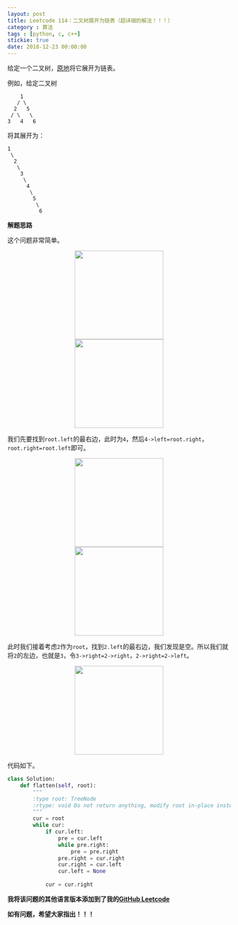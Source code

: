 ```yaml
---
layout: post
title: Leetcode 114：二叉树展开为链表（超详细的解法！！！）
category : 算法
tags : [python, c, c++]
stickie: true
date: 2018-12-23 00:00:00
---
```


给定一个二叉树，[原地](https://baike.baidu.com/item/%E5%8E%9F%E5%9C%B0%E7%AE%97%E6%B3%95/8010757)将它展开为链表。

例如，给定二叉树

```
    1
   / \
  2   5
 / \   \
3   4   6
```

将其展开为：

```
1
 \
  2
   \
    3
     \
      4
       \
        5
         \
          6
```

**解题思路**

这个问题非常简单。

<center class="half">
    <img src="https://raw.githubusercontent.com/wiki/luliyucoordinate/ImageBed/114/2018_12_23_1.png" width="200" hegiht="150">
</center>

<center class="half">
    <img src="https://raw.githubusercontent.com/wiki/luliyucoordinate/ImageBed/114/2018_12_23_2.png" width="200" hegiht="150">
</center>


我们先要找到`root.left`的最右边，此时为`4`，然后`4->left=root.right`，`root.right=root.left`即可。

<center class="half">
    <img src="https://raw.githubusercontent.com/wiki/luliyucoordinate/ImageBed/114/2018_12_23_3.png" width="200" hegiht="150">
</center>

<center class="half">
    <img src="https://raw.githubusercontent.com/wiki/luliyucoordinate/ImageBed/114/2018_12_23_4.png" width="200" hegiht="150">
</center>

此时我们接着考虑`2`作为`root`，找到`2.left`的最右边，我们发现是空。所以我们就将`2`的左边，也就是`3`，令`3->right=2->right`，`2->right=2->left`。

<center class="half">
    <img src="https://raw.githubusercontent.com/wiki/luliyucoordinate/ImageBed/114/2018_12_23_5.png" width="200" hegiht="150">
</center>

代码如下。

```python
class Solution:
    def flatten(self, root):
        """
        :type root: TreeNode
        :rtype: void Do not return anything, modify root in-place instead.
        """
        cur = root
        while cur:
            if cur.left:
                pre = cur.left
                while pre.right:
                    pre = pre.right
                pre.right = cur.right
                cur.right = cur.left
                cur.left = None
                
            cur = cur.right
```

**我将该问题的其他语言版本添加到了我的[GitHub Leetcode](https://github.com/luliyucoordinate/Leetcode)**

**如有问题，希望大家指出！！！**